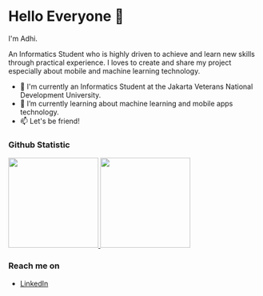 # Hello Everyone 👋

I'm Adhi. 

An Informatics Student who is highly driven to achieve and learn new skills through practical experience. I loves to create and share my project especially about mobile and machine learning technology.

- 🔭 I'm currently an Informatics Student at the Jakarta Veterans National Development University.
- 🌱 I’m currently learning about machine learning and mobile apps technology.
- 📫 Let's be friend!
  
### Github Statistic
<p align="left">
<a href="https://github.com/adhibuchori">
  <img height="180em" src="https://github-readme-stats-eight-theta.vercel.app/api?username=adhibuchori&show_icons=true&theme=algolia&include_all_commits=true&count_private=true"/>
  <img height="180em" src="https://github-readme-stats-eight-theta.vercel.app/api/top-langs/?username=adhibuchori&layout=compact&langs_count=8&theme=algolia"/>
</a>
</p>

### Reach me on
- [LinkedIn](https://www.linkedin.com/in/mochammad-adhi-b-2049a1136/)
